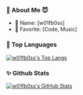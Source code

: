 ###  👤 About Me 😈

- 🥸 Name: [w01fb0ss]
- 💖 Favorite: [Code, Music]


### 🔱 Top Languages

[![w01fb0ss's Top Langs](https://github-readme-stats.vercel.app/api/top-langs/?username=w01fb0ss&hide=css,html&layout=compact)](https://github-readme-stats.vercel.app/api/top-langs/?username=w01fb0ss&hide=css,html&layout=compact)

### ✨ Github Stats

[![w01fb0ss's GitHub Stats](https://github-readme-stats.vercel.app/api?username=w01fb0ss&show_icons=true&hide_title=true)](https://github.com/w01fb0ss)
